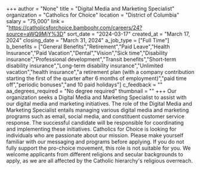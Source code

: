 +++
author = "None"
title = "Digital Media and Marketing Specialist"
organization = "Catholics for Choice"
location = "District of Columbia"
salary = "75,000"
link = "https://catholicsforchoice.bamboohr.com/careers/24?source=aWQ9MjY%3D"
sort_date = "2024-03-17"
created_at = "March 17, 2024"
closing_date = "March 31, 2024"
a_job_type = ["Full Time"]
b_benefits = ["General Benefits","Retirement","Paid Leave","Health Insurance","Paid Vacation","Dental","Vision","Sick time","Disability insurance","Professional development","Transit benefits","Short-term disability insurance","Long-term disability insurance","Unlimited vacation","health insurance","a retirement plan (with a company contribution starting the first of the quarter after 6 months of employment)","paid time off","periodic bonuses","and 10 paid holidays"]
c_feedback = ""
aa_degrees_required = "No degree required"
thumbnail = ""
+++
Our organization seeks a Digital Media and Marketing Specialist to assist with our digital media and marketing initiatives. The role of the Digital Media and Marketing Specialist entails managing various digital media and marketing programs such as email, social media, and constituent customer service response. The successful candidate will be responsible for coordinating and implementing these initiatives. Catholics for Choice is looking for individuals who are passionate about our mission. Please make yourself familiar with our messaging and programs before applying. If you do not fully support the pro-choice movement, this role is not suitable for you. We welcome applicants from different religions and secular backgrounds to apply, as we are all affected by the Catholic hierarchy's religious overreach.